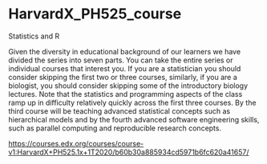 # HarvardX_PH525_course
Statistics and R

Given the diversity in educational background of our learners we have divided the series into seven parts. You can take the entire series or individual courses that interest you. If you are a statistician you should consider skipping the first two or three courses, similarly, if you are a biologist, you should consider skipping some of the introductory biology lectures. Note that the statistics and programming aspects of the class ramp up in difficulty relatively quickly across the first three courses. By the third course will be teaching advanced statistical concepts such as hierarchical models and by the fourth advanced software engineering skills, such as parallel computing and reproducible research concepts.

https://courses.edx.org/courses/course-v1:HarvardX+PH525.1x+1T2020/b60b30a885934cd5971b6fc620a41657/
